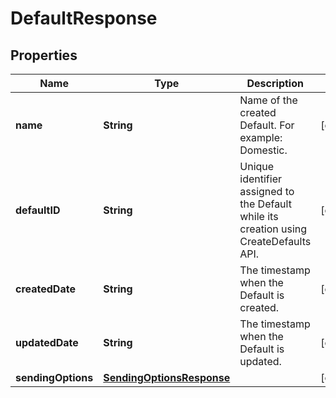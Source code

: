

# DefaultResponse


## Properties

| Name | Type | Description | Notes |
|------------ | ------------- | ------------- | -------------|
|**name** | **String** | Name of the created Default. For example: Domestic. |  [optional] |
|**defaultID** | **String** | Unique identifier assigned to the Default while its creation using CreateDefaults API. |  [optional] |
|**createdDate** | **String** | The timestamp when the Default is created. |  [optional] |
|**updatedDate** | **String** | The timestamp when the Default is updated. |  [optional] |
|**sendingOptions** | [**SendingOptionsResponse**](SendingOptionsResponse.md) |  |  [optional] |



